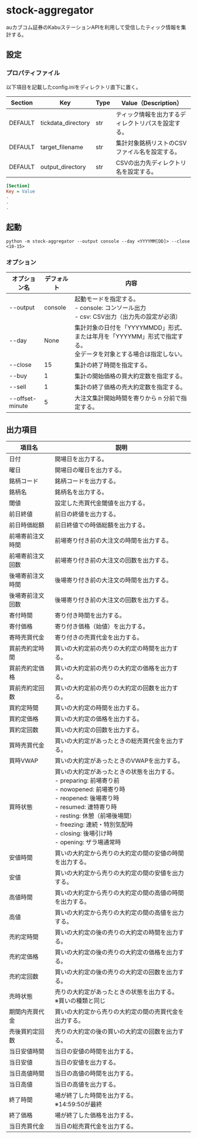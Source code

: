 # stock-aggregator
auカブコム証券のKabuステーションAPIを利用して受信したティック情報を集計する。

## 設定
### プロパティファイル
以下項目を記載したconfig.iniをディレクトリ直下に置く。

| Section | Key | Type | Value（Description） |
| --- | --- | --- | --- |
| DEFAULT | tickdata_directory | str | ティック情報を出力するディレクトリパスを設定する。 |
| DEFAULT | target_filename | str | 集計対象銘柄リストのCSVファイル名を設定する。 |
| DEFAULT | output_directory | str | CSVの出力先ディレクトリ名を設定する。 |

``` ini
[Section]
Key = Value
.
.
.
```
## 起動
``` shell
python -m stock-aggregator --output console --day <YYYYMM[DD]> --close <10-15>
```
### オプション
| オプション名 | デフォルト | 内容 |
| --- | --- | --- |
| --output | console | 起動モードを指定する。<br> - console: コンソール出力 <br> - csv: CSV出力（出力先の設定が必須） |
| --day | None | 集計対象の日付を「YYYYMMDD」形式、または年月を「YYYYMM」形式で指定する。<br>全データを対象とする場合は指定しない。 |
| --close | 15 | 集計の終了時間を指定する。 |
| --buy | 1 | 集計の開始価格の買大約定数を指定する。 |
| --sell | 1 | 集計の終了価格の売大約定数を指定する。 |
| --offset-minute | 5 | 大注文集計開始時間を寄りから n 分前で指定する。 |

## 出力項目
| 項目名 | 説明 |
| --- | --- |
| 日付 | 開場日を出力する。 |
| 曜日 | 開場日の曜日を出力する。 |
| 銘柄コード | 銘柄コードを出力する。 |
| 銘柄名 | 銘柄名を出力する。 |
| 閾値 | 設定した売買代金閾値を出力する。 |
| 前日終値 | 前日の終値を出力する。 |
| 前日時価総額 | 前日終値での時価総額を出力する。 |
| 前場寄前注文時間 | 前場寄り付き前の大注文の時間を出力する。 |
| 前場寄前注文回数 | 前場寄り付き前の大注文の回数を出力する。 |
| 後場寄前注文時間 | 後場寄り付き前の大注文の時間を出力する。 |
| 後場寄前注文回数 | 後場寄り付き前の大注文の回数を出力する。 |
| 寄付時間 | 寄り付き時間を出力する。 |
| 寄付価格 | 寄り付き価格（始値）を出力する。 |
| 寄時売買代金 | 寄り付きの売買代金を出力する。 |
| 買前売約定時間 | 買いの大約定前の売りの大約定の時間を出力する。 |
| 買前売約定価格 | 買いの大約定前の売りの大約定の価格を出力する。 |
| 買前売約定回数 | 買いの大約定前の売りの大約定の回数を出力する。 |
| 買約定時間 | 買いの大約定の時間を出力する。 |
| 買約定価格 | 買いの大約定の価格を出力する。 |
| 買約定回数 | 買いの大約定の回数を出力する。 |
| 買時売買代金 | 買いの大約定があったときの総売買代金を出力する。 |
| 買時VWAP | 買いの大約定があったときのVWAPを出力する。 |
| 買時状態 | 買いの大約定があったときの状態を出力する。<br> - preparing: 前場寄り前<br> - nowopened: 前場寄り時<br> - reopened: 後場寄り時<br> - resumed: 連特寄り時<br> - resting: 休憩（前場後場間）<br> - freezing: 連続・特別気配時<br> - closing: 後場引け時<br> - opening: ザラ場通常時 |
| 安値時間 | 買いの大約定から売りの大約定の間の安値の時間を出力する。 |
| 安値 | 買いの大約定から売りの大約定の間の安値を出力する。 |
| 高値時間 | 買いの大約定から売りの大約定の間の高値の時間を出力する。 |
| 高値 | 買いの大約定から売りの大約定の間の高値を出力する。 |
| 売約定時間 | 買いの大約定の後の売りの大約定の時間を出力する。 |
| 売約定価格 | 買いの大約定の後の売りの大約定の価格を出力する。 |
| 売約定回数 | 買いの大約定の後の売りの大約定の回数を出力する。 |
| 売時状態 | 売りの大約定があったときの状態を出力する。<br> ※買いの種類と同じ |
| 期間内売買代金 | 買いの大約定から売りの大約定の間の売買代金を出力する。 |
| 売後買約定回数 | 売りの大約定の後の買いの大約定の回数を出力する。 |
| 当日安値時間 | 当日の安値の時間を出力する。 |
| 当日安値 | 当日の安値を出力する。 |
| 当日高値時間 | 当日の高値の時間を出力する。 |
| 当日高値 | 当日の高値を出力する。 |
| 終了時間 | 場が終了した時間を出力する。<br> ※14:59:50が最終 |
| 終了価格 | 場が終了した価格を出力する。 |
| 当日売買代金 | 当日の総売買代金を出力する。 |

